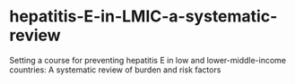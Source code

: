 # hepatitis-E-in-LMIC-a-systematic-review
Setting a course for preventing hepatitis E in low and lower-middle-income countries: A systematic review of burden and risk factors
